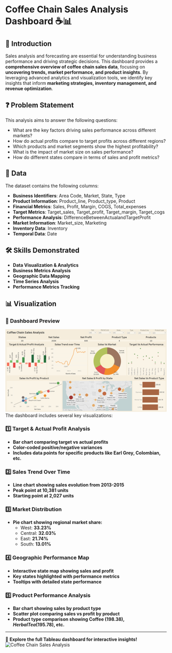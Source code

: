 # Coffee Chain Sales Analysis Dashboard ☕📊

## 📌 Introduction
Sales analysis and forecasting are essential for understanding business performance and driving strategic decisions. This dashboard provides a **comprehensive overview of coffee chain sales data**, focusing on **uncovering trends, market performance, and product insights**. By leveraging advanced analytics and visualization tools, we identify key insights that inform **marketing strategies, inventory management, and revenue optimization**.

## ❓ Problem Statement
This analysis aims to answer the following questions:
- What are the key factors driving sales performance across different markets?
- How do actual profits compare to target profits across different regions?
- Which products and market segments show the highest profitability?
- What is the impact of market size on sales performance?
- How do different states compare in terms of sales and profit metrics?

## 📂 Data
The dataset contains the following columns:

- **Business Identifiers**: Area Code, Market, State, Type
- **Product Information**: Product_line, Product_type, Product
- **Financial Metrics**: Sales, Profit, Margin, COGS, Total_expenses
- **Target Metrics**: Target_sales, Target_profit, Target_margin, Target_cogs
- **Performance Analysis**: DifferenceBetweenActualandTargetProfit
- **Market Information**: Market_size, Marketing
- **Inventory Data**: Inventory
- **Temporal Data**: Date

## 🛠 Skills Demonstrated
- **Data Visualization & Analytics**
- **Business Metrics Analysis**
- **Geographic Data Mapping**
- **Time Series Analysis**
- **Performance Metrics Tracking**

## 📊 Visualization

### 📌 **Dashboard Preview**
![Coffee Chain Sales Analysis](https://github.com/kouatcheu1/Coffee-Chain-Sales-Analysis/blob/main/Coffee%20Chain%20Sales%20Analysis.png)
The dashboard includes several key visualizations:

### 1️⃣ Target & Actual Profit Analysis  
- **Bar chart comparing target vs actual profits**  
- **Color-coded positive/negative variances**  
- **Includes data points for specific products like Earl Grey, Colombian, etc.**  

### 2️⃣ Sales Trend Over Time  
- **Line chart showing sales evolution from 2013-2015**  
- **Peak point at 10,381 units**  
- **Starting point at 2,027 units**  

### 3️⃣ Market Distribution  
- **Pie chart showing regional market share:**  
  - West: **33.23%**  
  - Central: **32.03%**  
  - East: **21.74%**  
  - South: **13.01%**  

### 4️⃣ Geographic Performance Map  
- **Interactive state map showing sales and profit**  
- **Key states highlighted with performance metrics**  
- **Tooltips with detailed state performance**  

### 5️⃣ Product Performance Analysis  
- **Bar chart showing sales by product type**  
- **Scatter plot comparing sales vs profit by product**  
- **Product type comparison showing Coffee ($198.38), Herbal Tea ($195.78), etc.**  

---

🔗 **Explore the full Tableau dashboard for interactive insights!** ![Coffee Chain Sales Analysis](https://github.com/kouatcheu1/Coffee-Chain-Sales-Analysis/blob/main/Coffee%20Chain%20Sales%20Analysis.twbx)
